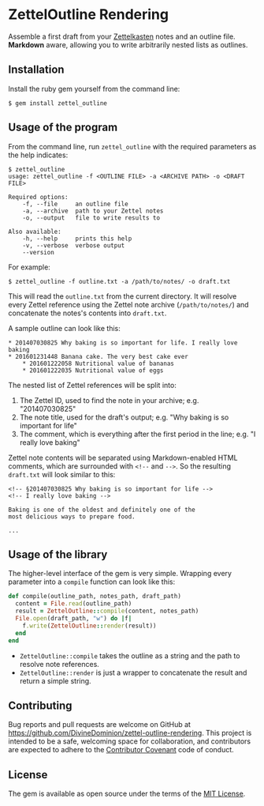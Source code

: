 # ZettelOutline Rendering

Assemble a first draft from your [Zettelkasten](http://zettelkasten.de) notes and an outline file. **Markdown** aware, allowing you to write arbitrarily nested lists as outlines.


## Installation

Install the ruby gem yourself from the command line:

    $ gem install zettel_outline

## Usage of the program

From the command line, run `zettel_outline` with the required parameters as the help indicates:

    $ zettel_outline
    usage: zettel_outline -f <OUTLINE FILE> -a <ARCHIVE PATH> -o <DRAFT FILE>

    Required options:
        -f, --file     an outline file
        -a, --archive  path to your Zettel notes
        -o, --output   file to write results to

    Also available:
        -h, --help     prints this help
        -v, --verbose  verbose output
        --version 

For example:
    
    $ zettel_outline -f outline.txt -a /path/to/notes/ -o draft.txt

This will read the `outline.txt` from the current directory. It will resolve every Zettel reference using the Zettel note archive (`/path/to/notes/`) and concatenate the notes's contents into `draft.txt`.

A sample outline can look like this:

    * 201407030825 Why baking is so important for life. I really love baking
    * 201601231448 Banana cake. The very best cake ever
        * 201601222058 Nutritional value of bananas
        * 201601222035 Nutritional value of eggs

The nested list of Zettel references will be split into:

1. The Zettel ID, used to find the note in your archive; e.g. "201407030825"
2. The note title, used for the draft's output; e.g. "Why baking is so important for life"
3. The comment, which is everything after the first period in the line; e.g. "I really love baking"

Zettel note contents will be separated using Markdown-enabled HTML comments, which are surrounded with `<!--` and `-->`. So the resulting `draft.txt` will look similar to this:

    <!-- §201407030825 Why baking is so important for life -->
    <!-- I really love baking -->
    
    Baking is one of the oldest and definitely one of the 
    most delicious ways to prepare food. 
    
    ...


## Usage of the library

The higher-level interface of the gem is very simple. Wrapping every parameter into a `compile` function can look like this:

```ruby
def compile(outline_path, notes_path, draft_path)
  content = File.read(outline_path)
  result = ZettelOutline::compile(content, notes_path)
  File.open(draft_path, "w") do |f|
    f.write(ZettelOutline::render(result))
  end
end
```

* `ZettelOutline::compile` takes the outline as a string and the path to resolve note references.
* `ZettelOutline::render` is just a wrapper to concatenate the result and return a simple string.


## Contributing

Bug reports and pull requests are welcome on GitHub at <https://github.com/DivineDominion/zettel-outline-rendering>. This project is intended to be a safe, welcoming space for collaboration, and contributors are expected to adhere to the [Contributor Covenant](http://contributor-covenant.org) code of conduct.


## License

The gem is available as open source under the terms of the [MIT License](http://opensource.org/licenses/MIT).

